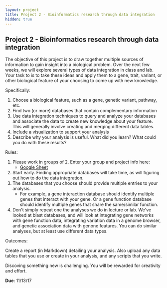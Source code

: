 ```yaml
---
layout: project
title: Project 2 - Bioinformatics research through data integration 
hidden: true
---
```


## Project 2 - Bioinformatics research through data integration

The objective of this project is to draw together multiple sources of information to gain insight into a biological problem. Over the next few weeks, we will explore several types of data integration in class and lab. Your task to is to take these ideas and apply them to a gene, trait, variant, or other biological feature of your choosing to come up with new knowledge. 

Specifically:

1. Choose a biological feature, such as a gene, genetic variant, pathway, etc.
2. Find two (or more) databases that contain complementary information
3. Use data integration techniques to query and analyze your databases and associate the data to create new knowledge about your feature. This will generally involve creating and merging different data tables.
4. Include a visualization to support your analysis
5. Describe why your analysis is useful. What did you learn? What could you do with these results?

Rules:

1. Please work in groups of 2. Enter your group and project info here:
	- [Google Sheet](https://docs.google.com/spreadsheets/d/1xUxmdswkoRftelVMp1490LKiibjioPi8gU5va-tyXkU/edit?usp=sharing)
2. Start early. Finding appropriate databases will take time, as will figuring out how to do the data integration.
1. The databases that you choose should provide multiple entries to your analysis.
	- For example, a gene interaction database should identify multiple genes that interact with your gene. Or a gene function database should identify multiple genes that share the same/similar function.
2. Don't simply repeat one the analyses we do in lecture or lab. We've looked at blast databases, and will look at integrating gene networks with gene function data, integrating variation data in a genome browser, and genetic association data with genone features. You can do similar analyses, but at least use different data types.

Outcomes:

Create a report (in Markdown) detailing your analysis. Also upload any data tables that you use or create in your analysis, and any scripts that you write.

Discoving something new is challenging. You will be rewarded for creativity and effort.

**Due**: 11/13/17